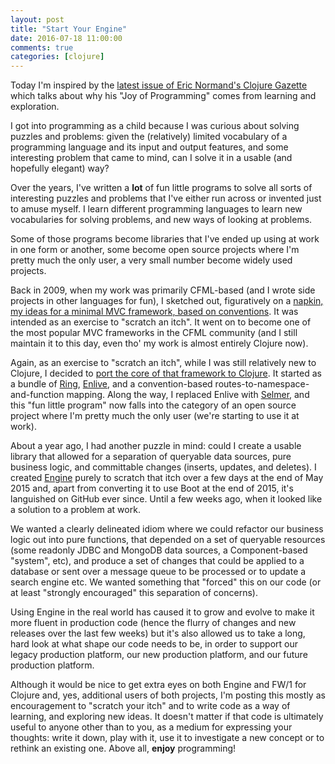 ```yaml
---
layout: post
title: "Start Your Engine"
date: 2016-07-18 11:00:00
comments: true
categories: [clojure]
---
```

Today I'm inspired by the [latest issue of Eric Normand's Clojure Gazette](http://us4.campaign-archive1.com/?u=a33b5228d1b5bf2e0c68a83f4&id=56d35f53c5) which talks about why his "Joy of Programming" comes from learning and exploration.

I got into programming as a child because I was curious about solving puzzles and problems: given the (relatively) limited vocabulary of a programming language and its input and output features, and some interesting problem that came to mind, can I solve it in a usable (and hopefully elegant) way?

Over the years, I've written a **lot** of fun little programs to solve all sorts of interesting puzzles and problems that I've either run across or invented just to amuse myself. I learn different programming languages to learn new vocabularies for solving problems, and new ways of looking at problems.

Some of those programs become libraries that I've ended up using at work in one form or another, some become open source projects where I'm pretty much the only user, a very small number become widely used projects.<!-- more -->

Back in 2009, when my work was primarily CFML-based (and I wrote side projects in other languages for fun), I sketched out, figuratively on a [napkin, my ideas for a minimal MVC framework, based on conventions](http://framework-one.github.io/blog/2010/02/06/fw1-the-napkin-spec/). It was intended as an exercise to "scratch an itch". It went on to become one of the most popular MVC frameworks in the CFML community (and I still maintain it to this day, even tho' my work is almost entirely Clojure now).

Again, as an exercise to "scratch an itch", while I was still relatively new to Clojure, I decided to [port the core of that framework to Clojure](http://framework-one.github.io/blog/2011/11/07/fw1-comes-to-clojure/). It started as a bundle of [Ring](https://github.com/ring-clojure/ring), [Enlive](https://github.com/cgrand/enlive), and a convention-based routes-to-namespace-and-function mapping. Along the way, I replaced Enlive with [Selmer](https://github.com/yogthos/Selmer), and this "fun little program" now falls into the category of an open source project where I'm pretty much the only user (we're starting to use it at work).

About a year ago, I had another puzzle in mind: could I create a usable library that allowed for a separation of queryable data sources, pure business logic, and committable changes (inserts, updates, and deletes). I created [Engine](https://github.com/seancorfield/engine) purely to scratch that itch over a few days at the end of May 2015 and, apart from converting it to use Boot at the end of 2015, it's languished on GitHub ever since. Until a few weeks ago, when it looked like a solution to a problem at work.

We wanted a clearly delineated idiom where we could refactor our business logic out into pure functions, that depended on a set of queryable resources (some readonly JDBC and MongoDB data sources, a Component-based "system", etc), and produce a set of changes that could be applied to a database or sent over a message queue to be processed or to update a search engine etc. We wanted something that "forced" this on our code (or at least "strongly encouraged" this separation of concerns).

Using Engine in the real world has caused it to grow and evolve to make it more fluent in production code (hence the flurry of changes and new releases over the last few weeks) but it's also allowed us to take a long, hard look at what shape our code needs to be, in order to support our legacy production platform, our new production platform, and our future production platform.

Although it would be nice to get extra eyes on both Engine and FW/1 for Clojure and, yes, additional users of both projects, I'm posting this mostly as encouragement to "scratch your itch" and to write code as a way of learning, and exploring new ideas. It doesn't matter if that code is ultimately useful to anyone other than to you, as a medium for expressing your thoughts: write it down, play with it, use it to investigate a new concept or to rethink an existing one. Above all, **enjoy** programming!
